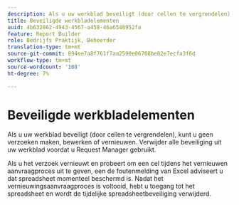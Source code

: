 ```yaml
---
description: Als u uw werkblad beveiligt (door cellen te vergrendelen), kunt u geen verzoeken maken, bewerken of vernieuwen. Verwijder alle beveiliging uit uw werkblad voordat u Request Manager gebruikt.
title: Beveiligde werkbladelementen
uuid: 4b632862-4943-4567-a458-46a6548952fa
feature: Report Builder
role: Bedrijfs Praktijk, Beheerder
translation-type: tm+mt
source-git-commit: 894ee7a8f761f7aa2590e06708be82e7ecfa3f6d
workflow-type: tm+mt
source-wordcount: '108'
ht-degree: 7%

---
```



# Beveiligde werkbladelementen

Als u uw werkblad beveiligt (door cellen te vergrendelen), kunt u geen verzoeken maken, bewerken of vernieuwen. Verwijder alle beveiliging uit uw werkblad voordat u Request Manager gebruikt.

Als u het verzoek vernieuwt en probeert om een cel tijdens het vernieuwen aanvraagproces uit te geven, een de foutenmelding van Excel adviseert u dat spreadsheet momenteel beschermd is. Nadat het vernieuwingsaanvraagproces is voltooid, hebt u toegang tot het spreadsheet en wordt de tijdelijke spreadsheetbeveiliging verwijderd.
